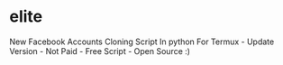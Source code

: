 # elite
New Facebook Accounts Cloning Script In python For Termux - Update Version - Not Paid - Free Script - Open Source :) 
